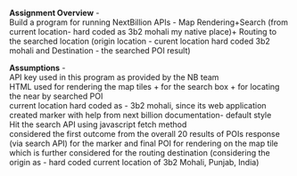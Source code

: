 **Assignment Overview** -<br>
Build a program for running NextBillion APIs - Map Rendering+Search (from current location- hard coded as 3b2 mohali my native place)+ Routing to the searched location (origin location - curent location hard coded 3b2 mohali and Destination - the searched POI result)

**Assumptions** - <br>
API key used in this program as provided by the NB team <br>
HTML used for rendering the map tiles + for the search box + for locating the near by searched POI <br>
current location hard coded as - 3b2 mohali, since its web application <br>
created marker with help from next billion documentation- default style  <br>
Hit the search API using javascript fetch method <br>
considered the first outcome from the overall 20 results of POIs response (via search API) for the marker and final POI for rendering on the map tile 
which is further considered for the routing destination (considering the origin as - hard coded current location of 3b2 Mohali, Punjab, India) <br>
